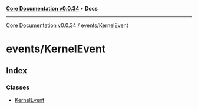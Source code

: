 [**Core Documentation v0.0.34**](../../README.md) • **Docs**

***

[Core Documentation v0.0.34](../../modules.md) / events/KernelEvent

# events/KernelEvent

## Index

### Classes

- [KernelEvent](classes/KernelEvent.md)
